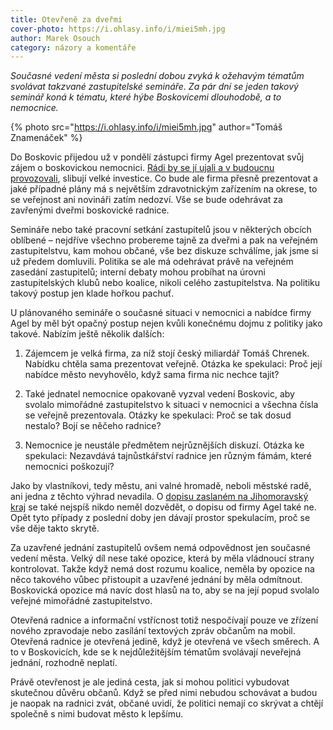 ```yaml
---
title: Otevřeně za dveřmi
cover-photo: https://i.ohlasy.info/i/miei5mh.jpg
author: Marek Osouch
category: názory a komentáře
---
```


*Současné vedení města si poslední dobou zvyká k ožehavým tématům svolávat takzvané zastupitelské semináře. Za pár dní se jeden takový seminář koná k tématu, které hýbe Boskovicemi dlouhodobě, a to nemocnice.*

{% photo src="https://i.ohlasy.info/i/miei5mh.jpg" author="Tomáš Znamenáček" %}

Do Boskovic přijedou už v pondělí zástupci firmy Agel prezentovat svůj zájem o boskovickou nemocnici. [Rádi by se jí ujali a v budoucnu provozovali](http://www.ohlasy.info/clanky/2017/12/nemocnice-agel.html), slibují velké investice. Co bude ale firma přesně prezentovat a jaké případné plány má s největším zdravotnickým zařízením na okrese, to se veřejnost ani novináři zatím nedozví. Vše se bude odehrávat za zavřenými dveřmi boskovické radnice.

Semináře nebo také pracovní setkání zastupitelů jsou v některých obcích oblíbené – nejdříve všechno probereme tajně za dveřmi a pak na veřejném zastupitelstvu, kam mohou občané, vše bez diskuze schválíme, jak jsme si už předem domluvili. Politika se ale má odehrávat právě na veřejném zasedání zastupitelů; interní debaty mohou probíhat na úrovni zastupitelských klubů nebo koalice, nikoli celého zastupitelstva. Na politiku takový postup jen klade hořkou pachuť.

U plánovaného semináře o současné situaci v nemocnici a nabídce firmy Agel by měl být opačný postup nejen kvůli konečnému dojmu z politiky jako takové. Nabízím ještě několik dalších:

1) Zájemcem je velká firma, za níž stojí český miliardář Tomáš Chrenek. Nabídku chtěla sama prezentovat veřejně. Otázka ke spekulaci: Proč její nabídce město nevyhovělo, když sama firma nic nechce tajit?

2) Také jednatel nemocnice opakovaně vyzval vedení Boskovic, aby svolalo mimořádné zastupitelstvo k situaci v nemocnici a všechna čísla se veřejně prezentovala. Otázky ke spekulaci: Proč se tak dosud nestalo? Bojí se něčeho radnice?

3) Nemocnice je neustále předmětem nejrůznějších diskuzí. Otázka ke spekulaci: Nezavdává tajnůstkářství radnice jen různým fámám, které nemocnici poškozují?

Jako by vlastníkovi, tedy městu, ani valné hromadě, neboli městské radě, ani jedna z těchto výhrad nevadila. O [dopisu zaslaném na Jihomoravský kraj](http://www.ohlasy.info/clanky/2017/10/prevod-nemocnice.html) se také nejspíš nikdo neměl dozvědět, o dopisu od firmy Agel také ne. Opět tyto případy z poslední doby jen dávají prostor spekulacím, proč se vše děje takto skrytě. 

Za uzavřené jednání zastupitelů ovšem nemá odpovědnost jen současné vedení města. Velký díl nese také opozice, která by měla vládnoucí strany kontrolovat. Takže když nemá dost rozumu koalice, neměla by opozice na něco takového vůbec přistoupit a uzavřené jednání by měla odmítnout. Boskovická opozice má navíc dost hlasů na to, aby se na její popud svolalo veřejné mimořádné zastupitelstvo.

Otevřená radnice a informační vstřícnost totiž nespočívají pouze ve zřízení nového zpravodaje nebo zasílání textových zpráv občanům na mobil. Otevřená radnice je otevřená jedině, když je otevřená ve všech směrech. A to v Boskovicích, kde se k nejdůležitějším tématům svolávají neveřejná jednání, rozhodně neplatí.

Právě otevřenost je ale jediná cesta, jak si mohou politici vybudovat skutečnou důvěru občanů. Když se před nimi nebudou schovávat a budou je naopak na radnici zvát, občané uvidí, že politici nemají co skrývat a chtějí společně s nimi budovat město k lepšímu.
